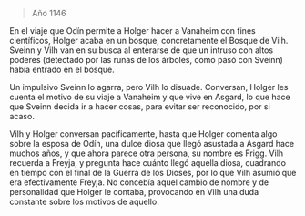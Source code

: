 > Año 1146

En el viaje que Odín permite a Holger hacer a Vanaheim con fines científicos, Holger acaba en un bosque, concretamente el Bosque de Vilh. Sveinn y Vilh van en su busca al enterarse de que un intruso con altos poderes (detectado por las runas de los árboles, como pasó con Sveinn) había entrado en el bosque.

Un impulsivo Sveinn lo agarra, pero Vilh lo disuade. Conversan, Holger les cuenta el motivo de su viaje a Vanaheim y que vive en Asgard, lo que hace que Sveinn decida ir a hacer cosas, para evitar ser reconocido, por si acaso.

Vilh y Holger conversan pacíficamente, hasta que Holger comenta algo sobre la esposa de Odín, una dulce diosa que llegó asustada a Asgard hace muchos años, y que ahora parece otra persona, su nombre es Frigg. Vilh recuerda a Freyja, y pregunta hace cuánto llegó aquella diosa, cuadrando en tiempo con el final de la Guerra de los Dioses, por lo que Vilh asumió que era efectivamente Freyja. No concebía aquel cambio de nombre y de personalidad que Holger le contaba, provocando en Vilh una duda constante sobre los motivos de aquello.